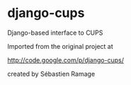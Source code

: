 django-cups
===========

Django-based interface to CUPS

Imported from the original project at

http://code.google.com/p/django-cups/

created by Sébastien Ramage
